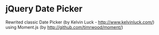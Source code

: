 jQuery Date Picker
==================

Rewrited classic Date Picker (by Kelvin Luck - http://www.kelvinluck.com/) using Moment.js (by http://github.com/timrwood/moment/)

